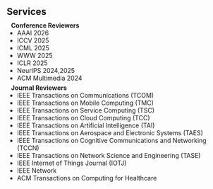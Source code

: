 <h1 id="services"></h1>

<h2 style="margin: 30px 0px 10px;">Services</h2>

<h4 style="margin:0 10px 0;">Conference Reviewers</h4>

<ul style="margin:0 0 5px;">
  <li>AAAI 2026</li>
  <li>ICCV 2025</li>
  <li>ICML 2025</li>
  <li>WWW 2025</li>
  <li>ICLR 2025</li>
  <li>NeurIPS 2024,2025</li>
  <li>ACM Multimedia 2024</li>
</ul>

<h4 style="margin:0 10px 0;">Journal Reviewers</h4>

<ul style="margin:0 0 5px;">
  <li>IEEE Transactions on Communications (TCOM)</li>
  <li>IEEE Transactions on Mobile Computing (TMC)</li>
  <li>IEEE Transactions on Service Computing  (TSC)</li>
  <li>IEEE Transactions on Cloud Computing  (TCC)</li>
  <li>IEEE Transactions on Artificial Intelligence  (TAI)</li>
  <li>IEEE Transactions on Aerospace and Electronic Systems  (TAES)</li>
  <li>IEEE Transactions on Cognitive Communications and Networking  (TCCN)</li>
  <li>IEEE Transactions on Network Science and Engineering  (TASE)</li>
  <li>IEEE Internet of Things Journal  (IOTJ)</li>
  <li>IEEE Network</li>
  <li>ACM Transactions on Computing for Healthcare</li>
</ul>
